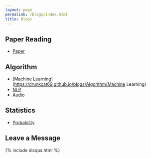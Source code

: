```yaml
---
layout: page
permalink: /blogs/index.html
title: Blogs
---
```


## Paper Reading

- [Paper](https://drunkcat69.github.io/blogs/paper/Paper) 

## Algorithm

- [Machine Learning](https://drunkcat69.github.io/blogs/Algorithm/Machine Learning) <br>
- [NLP](https://drunkcat69.github.io/blogs/Algorithm/NLP)<br>
- [Audio](https://drunkcat69.github.io/blogs/Algorithm/Audio)

## Statistics

- [Probability](https://drunkcat69.github.io/blogs/Statistics/Probability)<br>

## Leave a Message

{% include disqus.html %} 

